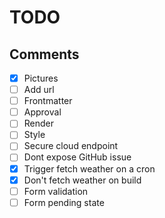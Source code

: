 # TODO

## Comments
- [x] Pictures
- [ ] Add url
- [ ] Frontmatter
- [ ] Approval
- [ ] Render
- [ ] Style
- [ ] Secure cloud endpoint
- [ ] Dont expose GitHub issue
- [x] Trigger fetch weather on a cron
- [x] Don't fetch weather on build
- [ ] Form validation
- [ ] Form pending state